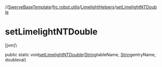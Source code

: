 //[SwerveBaseTemplate](../../../index.md)/[frc.robot.utils](../index.md)/[LimelightHelpers](index.md)/[setLimelightNTDouble](set-limelight-n-t-double.md)

# setLimelightNTDouble

[jvm]\

public static void[setLimelightNTDouble](set-limelight-n-t-double.md)([String](https://docs.oracle.com/javase/8/docs/api/java/lang/String.html)tableName, [String](https://docs.oracle.com/javase/8/docs/api/java/lang/String.html)entryName, doubleval)
